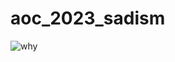 # aoc_2023_sadism
![why](https://github.com/cat-milk/Anime-Girls-Holding-Programming-Books/blob/master/C/Kitagawa_Marin_Holding_C_Programming_Language.png)
